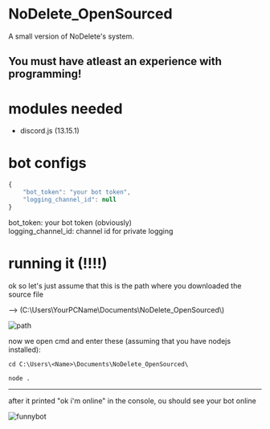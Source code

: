# NoDelete_OpenSourced
A small version of NoDelete's system.

## You must have atleast an experience with programming!

# modules needed
- discord.js (13.15.1)

# bot configs

```js
{
    "bot_token": "your bot token",
    "logging_channel_id": null
}
```
bot_token: your bot token (obviously)\
logging_channel_id: channel id for private logging

# running it (!!!!)

ok so let's just assume that this is the path where you downloaded the source file 

--> (C:\\Users\\YourPCName\\Documents\\NoDelete_OpenSourced\\)

![path](https://ironworks.neocities.org/assets/simple1.PNG)

now we open cmd and enter these (assuming that you have nodejs installed):

```
cd C:\Users\<Name>\Documents\NoDelete_OpenSourced\

node .
```
---
after it printed "ok i'm online" in the console, ou should see your bot online

![funnybot](https://ironworks.neocities.org/assets/funnybot.PNG)
